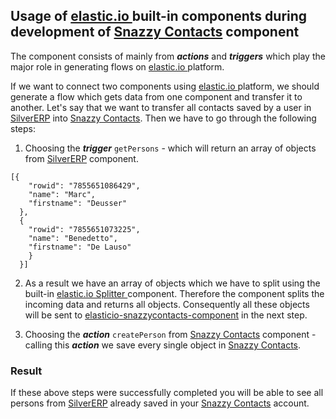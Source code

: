 ## Usage of [elastic.io ](http://www.elastic.io "elastic.io platform") built-in components during development of [Snazzy Contacts](https://snazzycontacts.com) component

The component consists of mainly from ***actions*** and ***triggers*** which play the major role in generating flows on [elastic.io ](http://www.elastic.io "elastic.io platform") platform.

If we want to connect two components using [elastic.io ](http://www.elastic.io "elastic.io platform") platform, we should generate a flow which gets data from one component and transfer it to another.  Let's say that we want to transfer all contacts saved by a user in [SilverERP](http://www.silvererp.com/) into [Snazzy Contacts](https://snazzycontacts.com). Then we have to go through the following steps:

1. Choosing the ***trigger*** ``getPersons`` - which will return an array of objects from  [SilverERP](http://www.silvererp.com/) component.

```
[{
    "rowid": "7855651086429",
    "name": "Marc",
    "firstname": "Deusser"
  },
  {
    "rowid": "7855651073225",
    "name": "Benedetto",
    "firstname": "De Lauso"
    }
  }]
```

2. As a result we have an array of objects which we have to split using the built-in [elastic.io Splitter ](https://github.com/elasticio/splitter-component) component. Therefore the component splits the incoming data and returns all objects. Consequently all these objects will be sent to [elasticio-snazzycontacts-component](https://github.com/openintegrationhub/Data-and-Domain-Models/tree/master/MasterDataModels/SnazzyContactsAdapter) in the next step.

3. Choosing the ***action*** ``createPerson`` from [Snazzy Contacts](https://snazzycontacts.com) component - calling this ***action*** we save every single object in [Snazzy Contacts](https://snazzycontacts.com).

### Result

If these above steps were successfully completed you will be able to see all persons from [SilverERP](http://www.silvererp.com/) already saved in your [Snazzy Contacts](https://snazzycontacts.com) account.
